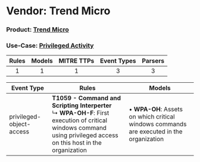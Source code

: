 Vendor: Trend Micro
===================
### Product: [Trend Micro](../ds_trend_micro_trend_micro.md)
### Use-Case: [Privileged Activity](../../../../UseCases/uc_privileged_activity.md)

| Rules | Models | MITRE TTPs | Event Types | Parsers |
|:-----:|:------:|:----------:|:-----------:|:-------:|
|   1   |   1    |     1      |      3      |    3    |

| Event Type               | Rules                                                                                                                                                                        | Models                                                                                       |
| ------------------------ | ---------------------------------------------------------------------------------------------------------------------------------------------------------------------------- | -------------------------------------------------------------------------------------------- |
| privileged-object-access | <b>T1059 - Command and Scripting Interperter</b><br> ↳ <b>WPA-OH-F</b>: First execution of critical windows command using privileged access on this host in the organization |  • <b>WPA-OH</b>: Assets on which critical windows commands are executed in the organization |